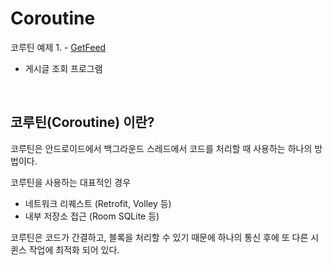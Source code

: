 # Coroutine

코루틴 예제 1. - [GetFeed](https://github.com/limsaehyun/Coroutine/tree/main/GetFeed) 
* 게시글 조회 프로그램

<br>

## 코루틴(Coroutine) 이란?

코루틴은 안드로이드에서 백그라운드 스레드에서 코드를 처리할 때 사용하는 하나의 방법이다.

코루틴을 사용하는 대표적인 경우

- 네트워크 리퀘스트 (Retrofit, Volley 등)
- 내부 저장소 접근 (Room SQLite 등)

코루틴은 코드가 간결하고, 블록을 처리할 수 있기 때문에 하나의 통신 후에 또 다른 시퀸스 작업에 최적화 되어 있다.
